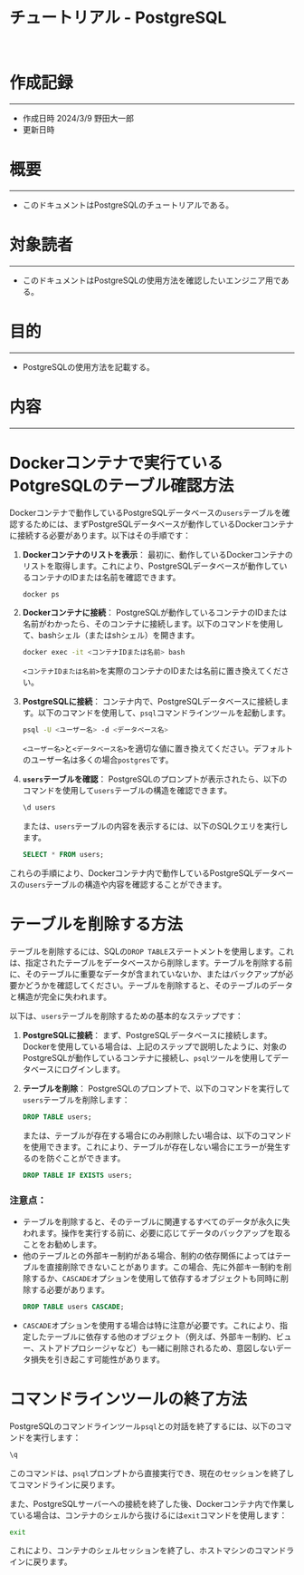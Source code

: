 # チュートリアル - PostgreSQL
&nbsp;
# 作成記録
---
* 作成日時 2024/3/9 野田大一郎
* 更新日時
&nbsp;
# 概要
---
* このドキュメントはPostgreSQLのチュートリアルである。
&nbsp;
# 対象読者
---
* このドキュメントはPostgreSQLの使用方法を確認したいエンジニア用である。
&nbsp;
# 目的
---
* PostgreSQLの使用方法を記載する。
&nbsp;

# 内容
---
# Dockerコンテナで実行ているPotgreSQLのテーブル確認方法
Dockerコンテナで動作しているPostgreSQLデータベースの`users`テーブルを確認するためには、まずPostgreSQLデータベースが動作しているDockerコンテナに接続する必要があります。以下はその手順です：

1. **Dockerコンテナのリストを表示**：
   最初に、動作しているDockerコンテナのリストを取得します。これにより、PostgreSQLデータベースが動作しているコンテナのIDまたは名前を確認できます。
   ```sh
   docker ps
   ```

2. **Dockerコンテナに接続**：
   PostgreSQLが動作しているコンテナのIDまたは名前がわかったら、そのコンテナに接続します。以下のコマンドを使用して、bashシェル（またはshシェル）を開きます。
   ```sh
   docker exec -it <コンテナIDまたは名前> bash
   ```
   `<コンテナIDまたは名前>`を実際のコンテナのIDまたは名前に置き換えてください。

3. **PostgreSQLに接続**：
   コンテナ内で、PostgreSQLデータベースに接続します。以下のコマンドを使用して、`psql`コマンドラインツールを起動します。
   ```sh
   psql -U <ユーザー名> -d <データベース名>
   ```
   `<ユーザー名>`と`<データベース名>`を適切な値に置き換えてください。デフォルトのユーザー名は多くの場合`postgres`です。

4. **`users`テーブルを確認**：
   PostgreSQLのプロンプトが表示されたら、以下のコマンドを使用して`users`テーブルの構造を確認できます。
   ```sql
   \d users
   ```
   または、`users`テーブルの内容を表示するには、以下のSQLクエリを実行します。
   ```sql
   SELECT * FROM users;
   ```

これらの手順により、Dockerコンテナ内で動作しているPostgreSQLデータベースの`users`テーブルの構造や内容を確認することができます。

# テーブルを削除する方法
テーブルを削除するには、SQLの`DROP TABLE`ステートメントを使用します。これは、指定されたテーブルをデータベースから削除します。テーブルを削除する前に、そのテーブルに重要なデータが含まれていないか、またはバックアップが必要かどうかを確認してください。テーブルを削除すると、そのテーブルのデータと構造が完全に失われます。

以下は、`users`テーブルを削除するための基本的なステップです：

1. **PostgreSQLに接続**：
   まず、PostgreSQLデータベースに接続します。Dockerを使用している場合は、上記のステップで説明したように、対象のPostgreSQLが動作しているコンテナに接続し、`psql`ツールを使用してデータベースにログインします。

2. **テーブルを削除**：
   PostgreSQLのプロンプトで、以下のコマンドを実行して`users`テーブルを削除します：
   ```sql
   DROP TABLE users;
   ```
   または、テーブルが存在する場合にのみ削除したい場合は、以下のコマンドを使用できます。これにより、テーブルが存在しない場合にエラーが発生するのを防ぐことができます。
   ```sql
   DROP TABLE IF EXISTS users;
   ```

### 注意点：
- テーブルを削除すると、そのテーブルに関連するすべてのデータが永久に失われます。操作を実行する前に、必要に応じてデータのバックアップを取ることをお勧めします。
- 他のテーブルとの外部キー制約がある場合、制約の依存関係によってはテーブルを直接削除できないことがあります。この場合、先に外部キー制約を削除するか、`CASCADE`オプションを使用して依存するオブジェクトも同時に削除する必要があります。
   ```sql
   DROP TABLE users CASCADE;
   ```
- `CASCADE`オプションを使用する場合は特に注意が必要です。これにより、指定したテーブルに依存する他のオブジェクト（例えば、外部キー制約、ビュー、ストアドプロシージャなど）も一緒に削除されるため、意図しないデータ損失を引き起こす可能性があります。

# コマンドラインツールの終了方法
PostgreSQLのコマンドラインツール`psql`との対話を終了するには、以下のコマンドを実行します：

```sql
\q
```

このコマンドは、`psql`プロンプトから直接実行でき、現在のセッションを終了してコマンドラインに戻ります。

また、PostgreSQLサーバーへの接続を終了した後、Dockerコンテナ内で作業している場合は、コンテナのシェルから抜けるには`exit`コマンドを使用します：

```sh
exit
```

これにより、コンテナのシェルセッションを終了し、ホストマシンのコマンドラインに戻ります。